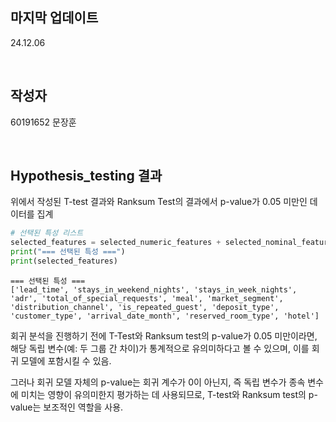 ## 마지막 업데이트
24.12.06

<br>

## 작성자
60191652 문장훈

<br>

## Hypothesis_testing 결과
위에서 작성된 T-test 결과와 Ranksum Test의 결과에서 p-value가 0.05 미만인 데이터를 집계

```python
# 선택된 특성 리스트
selected_features = selected_numeric_features + selected_nominal_features + ["hotel"]
print("=== 선택된 특성 ===")
print(selected_features)
```

```
=== 선택된 특성 ===
['lead_time', 'stays_in_weekend_nights', 'stays_in_week_nights', 'adr', 'total_of_special_requests', 'meal', 'market_segment', 'distribution_channel', 'is_repeated_guest', 'deposit_type', 'customer_type', 'arrival_date_month', 'reserved_room_type', 'hotel']
```

회귀 분석을 진행하기 전에 T-Test와 Ranksum test의 p-value가 0.05 미만이라면, 해당 독립 변수(예: 두 그룹 간 차이)가 통계적으로 유의미하다고 볼 수 있으며, 이를 회귀 모델에 포함시킬 수 있음.

그러나 회귀 모델 자체의 p-value는 회귀 계수가 0이 아닌지, 즉 독립 변수가 종속 변수에 미치는 영향이 유의미한지 평가하는 데 사용되므로, T-test와 Ranksum test의 p-value는 보조적인 역할을 사용.